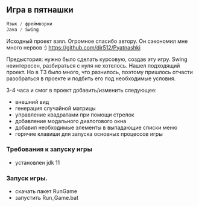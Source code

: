 Игра в пятнашки
------------------
```java
Язык / фреймворки  
Java / Swing
```

Исходный проект взял. Огромное спасибо автору. Он сэкономил мне много нервов :)
https://github.com/dir512/Pyatnashki

Предыстория: нужно было сделать курсовую, создав эту игру. Swing неинтересен, разбираться с нуля не хотелось. 
Нашел подходящий проект. Но в ТЗ было много, что разнилось, поэтому пришлось отчасти разобраться в проекте
и подбить его под необходимые условия. 

3-4 часа и смог в проект добавить/изменить следующее:
- внешний вид
- генерация случайной матрицы
- управление квадратами при помощи стрелок
- добавление модального диалогового окна
- добавил необходимые элементы в выпадающие списки меню
- горячие клавиши для запуска основных процессов игры

### Требования к запуску игры
- установлен jdk 11

### Запуск игры.
- скачать пакет RunGame
- запустить Run_Game.bat







